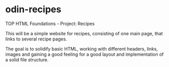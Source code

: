 # odin-recipes
TOP HTML Foundations - Project: Recipes


This will be a simple website for recipes, consisting of one main page, that links to several recipe pages.

The goal is to solidify basic HTML, working with different headers, links, images and gaining a good feeling for a good layout and implementation of a solid file structure. 